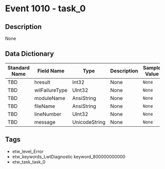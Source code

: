 # Event 1010 - task_0

## Description
None

## Data Dictionary
|Standard Name|Field Name|Type|Description|Sample Value|
|---|---|---|---|---|
|TBD|hresult|Int32|None|`None`|
|TBD|wilFailureType|UInt32|None|`None`|
|TBD|moduleName|AnsiString|None|`None`|
|TBD|fileName|AnsiString|None|`None`|
|TBD|lineNumber|UInt32|None|`None`|
|TBD|message|UnicodeString|None|`None`|

## Tags
* etw_level_Error
* etw_keywords_LwtDiagnostic keyword_800000000000
* etw_task_task_0
